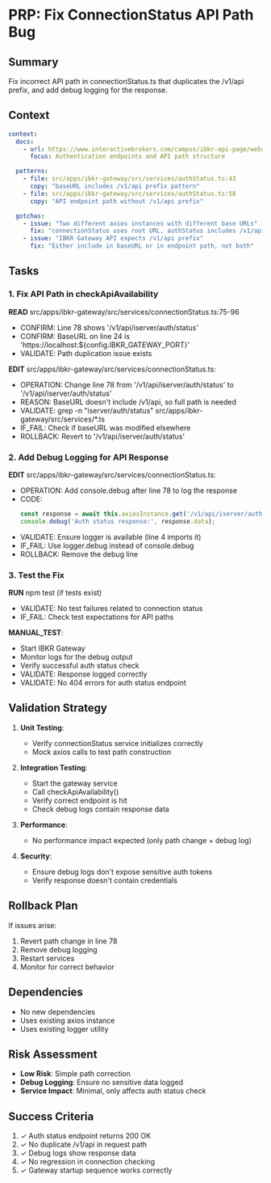 # PRP: Fix ConnectionStatus API Path Bug

## Summary
Fix incorrect API path in connectionStatus.ts that duplicates the /v1/api prefix, and add debug logging for the response.

## Context

```yaml
context:
  docs:
    - url: https://www.interactivebrokers.com/campus/ibkr-api-page/webapi-ref/
      focus: Authentication endpoints and API path structure

  patterns:
    - file: src/apps/ibkr-gateway/src/services/authStatus.ts:43
      copy: "baseURL includes /v1/api prefix pattern"
    - file: src/apps/ibkr-gateway/src/services/authStatus.ts:58
      copy: "API endpoint path without /v1/api prefix"

  gotchas:
    - issue: "Two different axios instances with different base URLs"
      fix: "connectionStatus uses root URL, authStatus includes /v1/api"
    - issue: "IBKR Gateway API expects /v1/api prefix"
      fix: "Either include in baseURL or in endpoint path, not both"
```

## Tasks

### 1. Fix API Path in checkApiAvailability

**READ** src/apps/ibkr-gateway/src/services/connectionStatus.ts:75-96
  - CONFIRM: Line 78 shows '/v1/api/iserver/auth/status'
  - CONFIRM: BaseURL on line 24 is 'https://localhost:${config.IBKR_GATEWAY_PORT}'
  - VALIDATE: Path duplication issue exists

**EDIT** src/apps/ibkr-gateway/src/services/connectionStatus.ts:
  - OPERATION: Change line 78 from '/v1/api/iserver/auth/status' to '/v1/api/iserver/auth/status'
  - REASON: BaseURL doesn't include /v1/api, so full path is needed
  - VALIDATE: grep -n "iserver/auth/status" src/apps/ibkr-gateway/src/services/*.ts
  - IF_FAIL: Check if baseURL was modified elsewhere
  - ROLLBACK: Revert to '/v1/api/iserver/auth/status'

### 2. Add Debug Logging for API Response

**EDIT** src/apps/ibkr-gateway/src/services/connectionStatus.ts:
  - OPERATION: Add console.debug after line 78 to log the response
  - CODE:
    ```typescript
    const response = await this.axiosInstance.get('/v1/api/iserver/auth/status');
    console.debug('Auth status response:', response.data);
    ```
  - VALIDATE: Ensure logger is available (line 4 imports it)
  - IF_FAIL: Use logger.debug instead of console.debug
  - ROLLBACK: Remove the debug line

### 3. Test the Fix

**RUN** npm test (if tests exist)
  - VALIDATE: No test failures related to connection status
  - IF_FAIL: Check test expectations for API paths

**MANUAL_TEST**:
  - Start IBKR Gateway
  - Monitor logs for the debug output
  - Verify successful auth status check
  - VALIDATE: Response logged correctly
  - VALIDATE: No 404 errors for auth status endpoint

## Validation Strategy

1. **Unit Testing**: 
   - Verify connectionStatus service initializes correctly
   - Mock axios calls to test path construction

2. **Integration Testing**:
   - Start the gateway service
   - Call checkApiAvailability()
   - Verify correct endpoint is hit
   - Check debug logs contain response data

3. **Performance**: 
   - No performance impact expected (only path change + debug log)

4. **Security**:
   - Ensure debug logs don't expose sensitive auth tokens
   - Verify response doesn't contain credentials

## Rollback Plan

If issues arise:
1. Revert path change in line 78
2. Remove debug logging
3. Restart services
4. Monitor for correct behavior

## Dependencies

- No new dependencies
- Uses existing axios instance
- Uses existing logger utility

## Risk Assessment

- **Low Risk**: Simple path correction
- **Debug Logging**: Ensure no sensitive data logged
- **Service Impact**: Minimal, only affects auth status check

## Success Criteria

1. ✓ Auth status endpoint returns 200 OK
2. ✓ No duplicate /v1/api in request path  
3. ✓ Debug logs show response data
4. ✓ No regression in connection checking
5. ✓ Gateway startup sequence works correctly